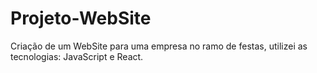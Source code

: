 # Projeto-WebSite
Criação de um WebSite para uma empresa no ramo de festas, utilizei as tecnologias: JavaScript e React.

